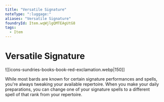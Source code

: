 ```yaml
---
title: "Versatile Signature"
noteType: ":luggage:"
aliases: "Versatile Signature"
foundryId: Item.wqWjlgQMTEAgUtG8
tags:
  - Item
---
```


# Versatile Signature
![[icons-sundries-books-book-red-exclamation.webp|150]]

While most bards are known for certain signature performances and spells, you're always tweaking your available repertoire. When you make your daily preparations, you can change one of your signature spells to a different spell of that rank from your repertoire.
